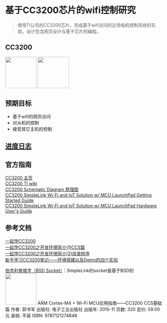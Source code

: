 # 基于CC3200芯片的wifi控制研究

> 使用TI公司的CC3200芯片，完成基于wifi访问的近场电机控制系统的实现，设计包含网页设计与基于芯片的编程。

## CC3200
<img src="https://upload-images.jianshu.io/upload_images/20737737-21c0988c939a7918.jpg" width = "100" />
<img src="https://upload-images.jianshu.io/upload_images/20737737-df98da02fff513e2.jpg" width = "100" />

## 预期目标
- 基于wifi的网页访问
- 对从机的控制  
- 接受其它主机的控制  

## [进度日志](log.md)


## 官方指南
[CC3200 主页](http://www.ti.com.cn/product/cn/CC3200/technicaldocuments)    
[CC3200 TI wiki](http://processors.wiki.ti.com/index.php/CC3100_%26_CC3200)  
[CC3200 Schematic Diagram 原理图](http://www.ti.com/cn/lit/df/tidrc48/tidrc48.pdf)    
[CC3200 SimpleLink Wi-Fi and IoT Solution w/ MCU LaunchPad Getting Started Guide](http://www.ti.com/lit/ug/swru376e/swru376e.pdf)   
[CC3200 SimpleLink Wi-Fi and IoT Solution w/ MCU LaunchPad Hardware User's Guide](http://www.ti.com/lit/ug/swru372b/swru372b.pdf)   

## 参考文档
[一起学CC3200](https://blog.csdn.net/hytgab/article/category/3012193)     
[一起学CC3200之开发环境简介(1)CCS篇](https://www.cnblogs.com/hytgab/p/5060059.html)   
[一起学CC3200之开发环境简介(2)烧录程序](https://www.cnblogs.com/hytgab/p/5202142.html)   
[新手学习CC3200笔记——环境搭建以及Demo的四个实验](https://blog.csdn.net/weixin_43970678/article/details/91560775)


[伯克利套接字（BSD Socket）](https://www.cnblogs.com/feng9exe/p/6993833.html)：SimpleLink的socket是基于BSD的    
<img src="https://img1.doubanio.com/view/subject/l/public/s29030969.jpg" width = "100" />
ARM Cortex-M4 + Wi-Fi MCU应用指南——CC3200 CCS基础篇
作者: 郭书军
出版社: 电子工业出版社
出版年: 2015-11
页数: 320
定价: 59.00元
装帧: 平装
ISBN: 9787121274848
